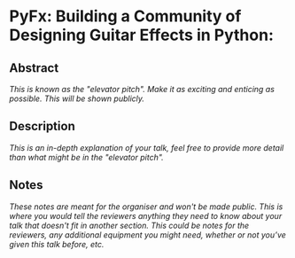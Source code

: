 # PyFx: Building a Community of Designing Guitar Effects in Python: 

## Abstract

*This is known as the "elevator pitch". Make it as exciting and enticing as possible. This will be shown publicly.*

## Description

*This is an in-depth explanation of your talk, feel free to provide more detail than what might be in the "elevator pitch".*

## Notes

*These notes are meant for the organiser and won't be made public. This is where you would tell the reviewers anything they need to know about your talk that doesn't fit in another section. This could be notes for the reviewers, any additional equipment you might need, whether or not you’ve given this talk before, etc.*



